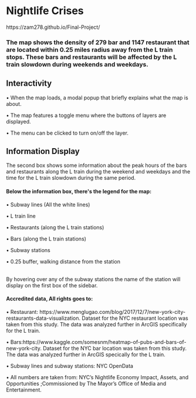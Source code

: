 <h1>Nightlife Crises</h1>
https://zam278.github.io/Final-Project/

<h3>The map shows the density of 279 bar and 1147 restaurant that are located within 0.25 miles radius away from the L train stops. These bars and restaurants will be affected by the L train slowdown during weekends and weekdays.</h3> 

<h2>Interactivity</h2>

<p>•	When the map loads, a modal popup that briefly explains what the map is about.</p>   
<p>•	The map features a toggle menu where the buttons of layers are displayed.</p>
<p>•	The menu can be clicked to turn on/off the layer.</p>


<h2>Information Display</h2>

The second box shows some information about the peak hours of the bars and restaurants along the L train during the weekend and weekdays and the time for the L train slowdown during the same period.

<h4>Below the information box, there's the legend for the map:</h4>

<p>•	Subway lines (All the white lines)</p>
<p>•	L train line</p> 
<p>•	Restaurants (along the L train stations)</p>  
<p>•	Bars (along the L train stations)</p> 
<p>•	Subway stations</p>
<p>•	0.25 buffer, walking distance from the station</p>

<br>By hovering over any of the subway stations the name of the station will display on the first box of the sidebar.</br>

<h4>Accredited data, All rights goes to:</h4><P>• Restaurant: https://www.menglugao.com/blog/2017/12/7/new-york-city-restaurants-data-visualization. Dataset for the
NYC restaurant location was taken from this study. The data was analyzed further in ArcGIS specifically for the L train.</p><P>• Bars:https://www.kaggle.com/somesnm/heatmap-of-pubs-and-bars-of-new-york-city. Dataset for the NYC bar location was
taken from this study. The data was analyzed further in ArcGIS specically for the L train.</p><p>• Subway lines and subway stations: NYC OpenData</p><p>• All numbers are taken from: NYC’s Nightlife Economy Impact, Assets, and Opportunities ;Commissioned by The Mayor’s Office of Media and Entertainment.</p>

